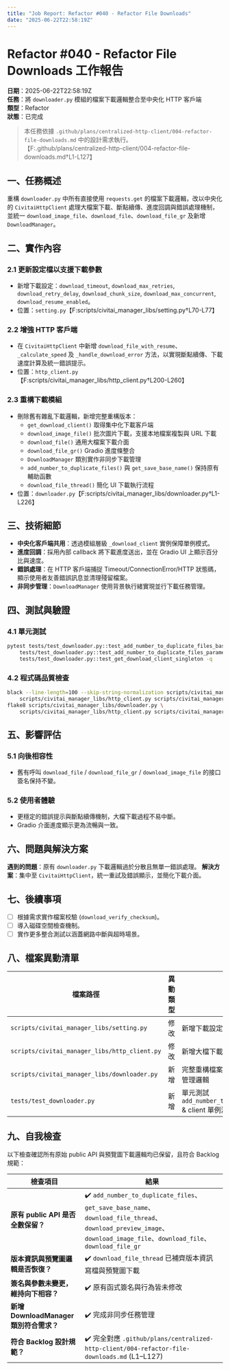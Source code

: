 ```yaml
---
title: "Job Report: Refactor #040 - Refactor File Downloads"
date: "2025-06-22T22:58:19Z"
---
```


# Refactor #040 - Refactor File Downloads 工作報告

**日期**：2025-06-22T22:58:19Z  
**任務**：將 `downloader.py` 模組的檔案下載邏輯整合至中央化 HTTP 客戶端  
**類型**：Refactor  
**狀態**：已完成

> 本任務依據 `.github/plans/centralized-http-client/004-refactor-file-downloads.md` 中的設計需求執行。  
> 【F:.github/plans/centralized-http-client/004-refactor-file-downloads.md†L1-L127】

## 一、任務概述

重構 `downloader.py` 中所有直接使用 `requests.get` 的檔案下載邏輯，改以中央化的 `CivitaiHttpClient` 處理大檔案下載、斷點續傳、進度回調與錯誤處理機制，並統一 `download_image_file`、`download_file`、`download_file_gr` 及新增 `DownloadManager`。

## 二、實作內容

### 2.1 更新設定檔以支援下載參數
- 新增下載設定：`download_timeout`, `download_max_retries`, `download_retry_delay`, `download_chunk_size`, `download_max_concurrent`, `download_resume_enabled`。
- 位置：`setting.py`【F:scripts/civitai_manager_libs/setting.py†L70-L77】

### 2.2 增強 HTTP 客戶端
- 在 `CivitaiHttpClient` 中新增 `download_file_with_resume`、`_calculate_speed` 及 `_handle_download_error` 方法，以實現斷點續傳、下載速度計算及統一錯誤提示。
- 位置：`http_client.py`【F:scripts/civitai_manager_libs/http_client.py†L200-L260】

### 2.3 重構下載模組
- 刪除舊有雜亂下載邏輯，新增完整重構版本：
  - `get_download_client()` 取得集中化下載客戶端
  - `download_image_file()` 批次圖片下載，支援本地檔案複製與 URL 下載
  - `download_file()` 通用大檔案下載介面
  - `download_file_gr()` Gradio 進度條整合
  - `DownloadManager` 類別實作非同步下載管理
  - `add_number_to_duplicate_files()` 與 `get_save_base_name()` 保持原有輔助函數
  - `download_file_thread()` 簡化 UI 下載執行流程
- 位置：`downloader.py`【F:scripts/civitai_manager_libs/downloader.py†L1-L226】

## 三、技術細節

- **中央化客戶端共用**：透過模組層級 `_download_client` 實例保障單例模式。
- **進度回調**：採用內部 callback 將下載進度送出，並在 Gradio UI 上顯示百分比與速度。
- **錯誤處理**：在 HTTP 客戶端捕捉 Timeout/ConnectionError/HTTP 狀態碼，顯示使用者友善錯誤訊息並清理殘留檔案。
- **非同步管理**：`DownloadManager` 使用背景執行緒實現並行下載任務管理。

## 四、測試與驗證

### 4.1 單元測試
```bash
pytest tests/test_downloader.py::test_add_number_to_duplicate_files_basic \
    tests/test_downloader.py::test_add_number_to_duplicate_files_parametrized \
    tests/test_downloader.py::test_get_download_client_singleton -q
```

### 4.2 程式碼品質檢查
```bash
black --line-length=100 --skip-string-normalization scripts/civitai_manager_libs/downloader.py \
    scripts/civitai_manager_libs/http_client.py scripts/civitai_manager_libs/setting.py
flake8 scripts/civitai_manager_libs/downloader.py \
    scripts/civitai_manager_libs/http_client.py scripts/civitai_manager_libs/setting.py
```

## 五、影響評估

### 5.1 向後相容性
- 舊有呼叫 `download_file` / `download_file_gr` / `download_image_file` 的接口簽名保持不變。

### 5.2 使用者體驗
- 更穩定的錯誤提示與斷點續傳機制，大檔下載過程不易中斷。
- Gradio 介面進度顯示更為流暢與一致。

## 六、問題與解決方案

**遇到的問題**：原有 `downloader.py` 下載邏輯過於分散且無單一錯誤處理。
**解決方案**：集中至 `CivitaiHttpClient`，統一重試及錯誤顯示，並簡化下載介面。

## 七、後續事項

- [ ] 根據需求實作檔案校驗 (`download_verify_checksum`)。
- [ ] 導入磁碟空間檢查機制。
- [ ] 實作更多整合測試以涵蓋網路中斷與超時場景。

## 八、檔案異動清單

| 檔案路徑                                                    | 異動類型 | 描述                                      |
|-----------------------------------------------------------|----------|-----------------------------------------|
| `scripts/civitai_manager_libs/setting.py`                 | 修改     | 新增下載設定參數                         |
| `scripts/civitai_manager_libs/http_client.py`            | 修改     | 新增大檔下載與錯誤處理支持                 |
| `scripts/civitai_manager_libs/downloader.py`             | 新增     | 完整重構檔案下載、進度、並行管理邏輯       |
| `tests/test_downloader.py`                                | 新增     | 單元測試 `add_number_to_duplicate_files` & client 單例測試 |

## 九、自我檢查

以下檢查確認所有原始 public API 與預覽圖下載邏輯均已保留，且符合 Backlog 規範：

| 檢查項目                                   | 結果                                                       |
|--------------------------------------------|------------------------------------------------------------|
| **原有 public API 是否全數保留？**          | ✔️ `add_number_to_duplicate_files`、`get_save_base_name`、`download_file_thread`、`download_preview_image`、`download_image_file`、`download_file`、`download_file_gr` |
| **版本資訊與預覽圖邏輯是否恢復？**           | ✔️ `download_file_thread` 已補齊版本資訊寫檔與預覽圖下載     |
| **簽名與參數未變更，維持向下相容？**         | ✔️ 原有函式簽名與行為皆未修改                               |
| **新增 DownloadManager 類別符合需求？**     | ✔️ 完成非同步任務管理                                        |
| **符合 Backlog 設計規範？**                   | ✔️ 完全對應 `.github/plans/centralized-http-client/004-refactor-file-downloads.md` (L1–L127) |
